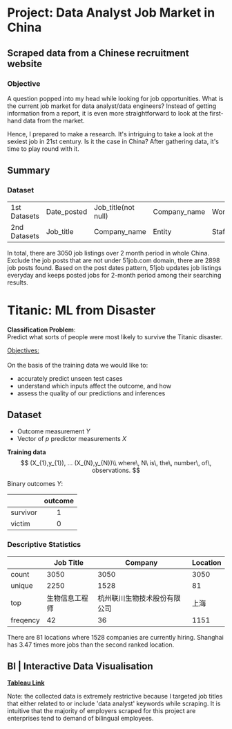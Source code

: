 # Project: Data Analyst Job Market in China 
## Scraped data from a Chinese recruitment website

### Objective

A question popped into my head while looking for job opportunities. What is the current job market for data analyst/data engineers? Instead of getting information from a report, it is even more straightforward to look at the first-hand data from the market.

Hence, I prepared to make a research. It's intriguing to take a look at the sexiest job in 21st century. Is it the case in China? After gathering data, it's time to play round with it. 


## Summary
### Dataset

|             |             |                     |              |               |              |                    |
| ------------| ------------|---------------------|--------------|---------------|--------------|--------------------|
| 1st Datasets| Date_posted | Job_title(not null) | Company_name | Work_location | Minimum  | new_max                   |
| 2nd Datasets| Job_title   | Company_name        | Entity       | Staff_number  | Industry     | Job_responsibility |
 


In total, there are 3050 job listings over 2 month period in whole China. Exclude the job posts that are not under 51job.com domain, there are 2898 job posts found. Based on the post dates pattern, 51job updates job listings everyday and keeps posted jobs for 2-month period among their searching results.


# Titanic: ML from Disaster


**Classification Problem**: <br>
Predict what sorts of people were most likely to survive the Titanic disaster.

<u>Objectives: </u><br><br>
On the basis of the training data we would like to:
- accurately predict unseen test cases
- understand which inputs affect the outcome, and how
- assess the quality of our predictions and inferences

## Dataset

- Outcome measurement $Y$
- Vector of $p$ predictor measurements $X$

**Training data**
$$
(X_{1},y_{1}), ... (X_{N},y_{N})\\
where\, N\ is\, the\, number\, of\, observations.
$$

Binary outcomes $Y$:

|  | outcome |
| -- |:----:|
| survivor|1 |
| victim | 0 |


### Descriptive Statistics

|              |Job Title      |Company       |Location    |
| ------------ | ------------- | ------------ | ---------- |
| count        | 3050          | 3050         | 3050       |
| unique       | 2250          | 1528         | 81         |
| top          | 生物信息工程师   | 杭州联川生物技术股份有限公司 | 上海       |
| freqency     | 42            | 36           | 1151       |

There are 81 locations where 1528 companies are currently hiring.
Shanghai has 3.47 times more jobs than the second ranked location.






## BI | Interactive Data Visualisation

**[Tableau Link](https://public.tableau.com/profile/kaili8237#!/vizhome/DataAnalystsAnalystsJobMarketinChina/DataAnalystsJobMarketinChina?publish=yes)**

Note: the collected data is extremely restrictive because I targeted job titles that either related to or include 'data analyst' keywords while scraping. It is intuitive that the majority of employers scraped for this project are enterprises tend to demand of bilingual employees.
